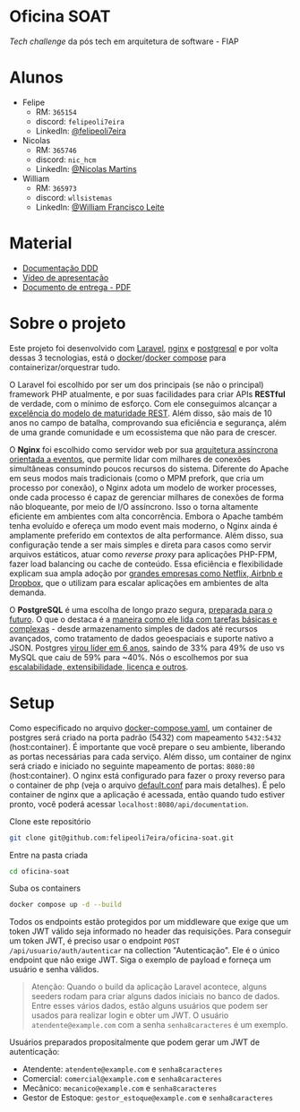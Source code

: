 # Oficina SOAT

_Tech challenge_ da pós tech em arquitetura de software - FIAP

# Alunos

- Felipe
    - RM: `365154`
    - discord: `felipeoli7eira`
    - LinkedIn: [@felipeoli7eira](https://www.linkedin.com/in/felipeoli7eira)
- Nicolas
    - RM: `365746`
    - discord: `nic_hcm`
    - LinkedIn: [@Nicolas Martins](https://www.linkedin.com/in/nicolas-henrique/)
- William
    - RM: `365973`
    - discord: `wllsistemas`
    - LinkedIn: [@William Francisco Leite](https://www.linkedin.com/in/william-francisco-leite-9b3ba9269/?utm_source=share&utm_campaign=share_via&utm_content=profile&utm_medium=android_app)

# Material
- [Documentação DDD](https://miro.com/app/board/uXjVIgj8PiU=/?share_link_id=264509076152)
- [Vídeo de apresentação](https://youtu.be/LR9RVo93RMQ)
- [Documento de entrega - PDF](https://docs.google.com/document/d/1_qPgbBC32TNpTJXttlJKYTJUsvqLhWWISQJlgQUQ_4M/edit?usp=sharing)

# Sobre o projeto
Este projeto foi desenvolvido com [Laravel](https://laravel.com), [nginx](https://nginx.org) e [postgresql](https://www.postgresql.org) e por volta dessas 3 tecnologias, está o [docker](https://www.docker.com)/[docker compose](https://docs.docker.com/compose) para containerizar/orquestrar tudo.

O Laravel foi escolhido por ser um dos principais (se não o principal) framework PHP atualmente, e por suas facilidades para criar APIs **RESTful** de verdade, com o mínimo de esforço. Com ele conseguimos alcançar a [excelência do modelo de maturidade REST](https://mundoapi.com.br/destaques/alcancando-a-excelencia-do-rest-com-um-modelo-de-maturidade-eficiente/). Além disso, são mais de 10 anos no campo de batalha, comprovando sua eficiência e segurança, além de uma grande comunidade e um ecossistema que não para de crescer.


O **Nginx** foi escolhido como servidor web por sua [arquitetura assíncrona orientada a eventos](https://nginx.org/en/docs/http/ngx_http_core_module.html), que permite lidar com milhares de conexões simultâneas consumindo poucos recursos do sistema.
Diferente do Apache em seus modos mais tradicionais (como o MPM prefork, que cria um processo por conexão), o Nginx adota um modelo de worker processes, onde cada processo é capaz de gerenciar milhares de conexões de forma não bloqueante, por meio de I/O assíncrono. Isso o torna altamente eficiente em ambientes com alta concorrência. Embora o Apache também tenha evoluído e ofereça um modo event mais moderno, o Nginx ainda é amplamente preferido em contextos de alta performance.
Além disso, sua configuração tende a ser mais simples e direta para casos como servir arquivos estáticos, atuar como _reverse proxy_ para aplicações PHP-FPM, fazer load balancing ou cache de conteúdo.
Essa eficiência e flexibilidade explicam sua ampla adoção por [grandes empresas como Netflix, Airbnb e Dropbox](https://www.nginx.com/case-studies/), que o utilizam para escalar aplicações em ambientes de alta demanda.


O **PostgreSQL** é uma escolha de longo prazo segura, [preparada para o futuro](https://www.enterprisedb.com/blog/postgres-developers-favorite-database-2024?lang=en). O que o destaca é a [maneira como ele lida com tarefas básicas e complexas](https://www.nucamp.co/blog/coding-bootcamp-backend-with-python-2025-postgresql-vs-mysql-in-2025-choosing-the-best-database-for-your-backend) - desde armazenamento simples de dados até recursos avançados, como tratamento de dados geoespaciais e suporte nativo a JSON. Postgres [virou líder em 6 anos](https://survey.stackoverflow.co/2024/technology#1-databases), saindo de 33% para 49% de uso vs MySQL que caiu de 59% para ~40%. Nós o escolhemos por sua [escalabilidade, extensibilidade, licença e outros](https://www.bytebase.com/blog/postgres-vs-mysql/).

# Setup

Como especificado no arquivo [docker-compose.yaml](./docker-compose.yml), um container de postgres será criado na porta padrão (5432) com mapeamento `5432:5432` (host:container). É importante que você prepare o seu ambiente, liberando as portas necessárias para cada serviço. Além disso, um container de nginx será criado e iniciado no seguinte mapeamento de portas: `8080:80` (host:container). O nginx está configurado para fazer o proxy reverso para o container de php (veja o arquivo [default.conf](./build/nginx/conf.d/default.conf) para mais detalhes). É pelo container de nginx que a aplicação é acessada, então quando tudo estiver pronto, você poderá acessar `localhost:8080/api/documentation`.

Clone este repositório
```sh
git clone git@github.com:felipeoli7eira/oficina-soat.git
```

Entre na pasta criada
```sh
cd oficina-soat
```

Suba os containers
```sh
docker compose up -d --build
```

Todos os endpoints estão protegidos por um middleware que exige que um token JWT válido seja informado no header das requisições. Para conseguir um token JWT, é preciso usar o endpoint `POST` `/api/usuario/auth/autenticar` na collection "Autenticação". Ele é o único endpoint que não exige JWT. Siga o exemplo de payload e forneça um usuário e senha válidos.

> Atenção: Quando o build da aplicação Laravel acontece, alguns seeders rodam para criar alguns dados iniciais no banco de dados. Entre esses vários dados, estão alguns usuários que podem ser usados para realizar login e obter um JWT. O usuário `atendente@example.com` com a senha `senha8caracteres` é um exemplo.

Usuários preparados propositalmente que podem gerar um JWT de autenticação:

- Atendente: `atendente@example.com` e `senha8caracteres`
- Comercial: `comercial@example.com` e `senha8caracteres`
- Mecânico: `mecanico@example.com` e `senha8caracteres`
- Gestor de Estoque: `gestor_estoque@example.com` e `senha8caracteres`
